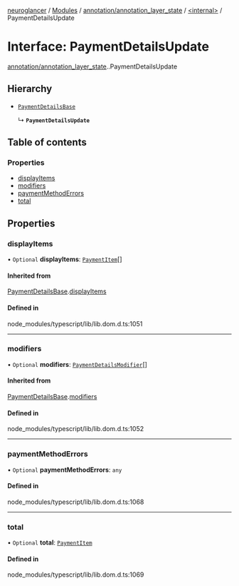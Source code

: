 [neuroglancer](../README.md) / [Modules](../modules.md) / [annotation/annotation\_layer\_state](../modules/annotation_annotation_layer_state.md) / [<internal\>](../modules/annotation_annotation_layer_state._internal_.md) / PaymentDetailsUpdate

# Interface: PaymentDetailsUpdate

[annotation/annotation_layer_state](../modules/annotation_annotation_layer_state.md).[<internal>](../modules/annotation_annotation_layer_state._internal_.md).PaymentDetailsUpdate

## Hierarchy

- [`PaymentDetailsBase`](annotation_annotation_layer_state._internal_.PaymentDetailsBase.md)

  ↳ **`PaymentDetailsUpdate`**

## Table of contents

### Properties

- [displayItems](annotation_annotation_layer_state._internal_.PaymentDetailsUpdate.md#displayitems)
- [modifiers](annotation_annotation_layer_state._internal_.PaymentDetailsUpdate.md#modifiers)
- [paymentMethodErrors](annotation_annotation_layer_state._internal_.PaymentDetailsUpdate.md#paymentmethoderrors)
- [total](annotation_annotation_layer_state._internal_.PaymentDetailsUpdate.md#total)

## Properties

### displayItems

• `Optional` **displayItems**: [`PaymentItem`](annotation_annotation_layer_state._internal_.PaymentItem.md)[]

#### Inherited from

[PaymentDetailsBase](annotation_annotation_layer_state._internal_.PaymentDetailsBase.md).[displayItems](annotation_annotation_layer_state._internal_.PaymentDetailsBase.md#displayitems)

#### Defined in

node_modules/typescript/lib/lib.dom.d.ts:1051

___

### modifiers

• `Optional` **modifiers**: [`PaymentDetailsModifier`](annotation_annotation_layer_state._internal_.PaymentDetailsModifier.md)[]

#### Inherited from

[PaymentDetailsBase](annotation_annotation_layer_state._internal_.PaymentDetailsBase.md).[modifiers](annotation_annotation_layer_state._internal_.PaymentDetailsBase.md#modifiers)

#### Defined in

node_modules/typescript/lib/lib.dom.d.ts:1052

___

### paymentMethodErrors

• `Optional` **paymentMethodErrors**: `any`

#### Defined in

node_modules/typescript/lib/lib.dom.d.ts:1068

___

### total

• `Optional` **total**: [`PaymentItem`](annotation_annotation_layer_state._internal_.PaymentItem.md)

#### Defined in

node_modules/typescript/lib/lib.dom.d.ts:1069
